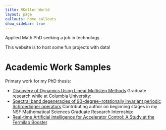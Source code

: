 ```yaml
---
title: RKeller World
layout: page
callouts: home_callouts
show_sidebar: true
---
```



Applied Math PhD seeking a job in technology. 

This website is to host some fun projects with data!


# Academic Work Samples
Primary work for my PhD thesis:
- [Discovery of Dynamics Using Linear Multistep Methods](https://arxiv.org/abs/1912.12728)
Graduate research while at Columbia University:
- [Spectral band degeneracies of 90-degree−rotationally invariant periodic Schroedinger operators](https://arxiv.org/abs/1802.06812)
Contributing author on beginning stages in my NSF Mathematical Sciences Graduate Research Internship:   
- [Real-time Artificial Intelligence for Accelerator Control: A Study at the Fermilab Booster](https://arxiv.org/abs/2011.07371)